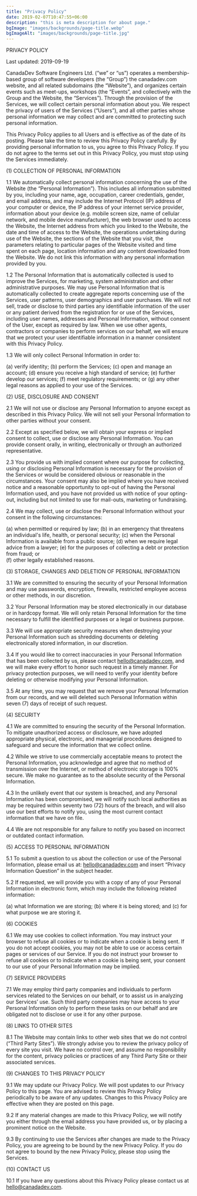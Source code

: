 ```yaml
---
title: "Privacy Policy"
date: 2019-02-07T10:47:55+06:00
description: "this is meta description for about page."
bgImage: "images/backgrounds/page-title.webp"
bgImageAlt: "images/backgrounds/page-title.jpg"
---
```


PRIVACY POLICY

Last updated: 2019-09-19

CanadaDev Software Engineers Ltd. (“we” or “us”) operates a membership-based group of software developers (the “Group”) the canadadev.com website, and all related subdomains (the “Website”), and organizes certain events such as meet-ups, workshops (the “Events”, and collectively with the Group and the Website, the “Services”).  Through the provision of the Services, we will collect certain personal information about you. We respect the privacy of users of the Services (“Users”), and all other parties whose personal information we may collect and are committed to protecting such personal information. 

This Privacy Policy applies to all Users and is effective as of the date of its posting. Please take the time to review this Privacy Policy carefully. By providing personal information to us, you agree to this Privacy Policy. If you do not agree to the terms set out in this Privacy Policy, you must stop using the Services immediately.

(1) COLLECTION OF PERSONAL INFORMATION

1.1	We automatically collect personal information concerning the use of the Website (the “Personal Information”). This includes all information submitted by you, including your name, age, occupation, career credentials, gender, and email address, and may include the Internet Protocol (IP) address of your computer or device, the IP address of your internet service provider, information about your device (e.g. mobile screen size, name of cellular network, and mobile device manufacturer), the web browser used to access the Website, the Internet address from which you linked to the Website, the date and time of access to the Website, the operations undertaking during use of the Website, the sections of the Website that you visit, the parameters relating to particular pages of the Website visited and time spent on each page, location information and any content downloaded from the Website. We do not link this information with any personal information provided by you.

1.2	The Personal Information that is automatically collected is used to improve the Services, for marketing, system administration and other administrative purposes. We may use Personal Information that is automatically collected to create aggregate reports concerning use of the Services, user patterns, user demographics and user purchases. We will not sell, trade or disclose to third parties any identifiable information of the user or any patient derived from the registration for or use of the Services, including user names, addresses and Personal Information, without consent of the User, except as required by law. When we use other agents, contractors or companies to perform services on our behalf, we will ensure that we protect your user identifiable information in a manner consistent with this Privacy Policy.

1.3	We will only collect Personal Information in order to:

(a)	verify identity;
(b)	perform the Services;
(c)	open and manage an account;
(d)	ensure you receive a high standard of service;
(e)	further develop our services;
(f)	meet regulatory requirements; or
(g)	any other legal reasons as applied to your use of the Services.

(2) USE, DISCLOSURE AND CONSENT

2.1	We will not use or disclose any Personal Information to anyone except as described in this Privacy Policy. We will not sell your Personal Information to other parties without your consent.

2.2	Except as specified below, we will obtain your express or implied consent to collect, use or disclose any Personal Information. You can provide consent orally, in writing, electronically or through an authorized representative.

2.3	You provide us with implied consent where our purpose for collecting, using or disclosing Personal Information is necessary for the provision of the Services or would be considered obvious or reasonable in the circumstances. Your consent may also be implied where you have received notice and a reasonable opportunity to opt-out of having the Personal Information used, and you have not provided us with notice of your opting-out, including but not limited to use for mail-outs, marketing or fundraising.

2.4	We may collect, use or disclose the Personal Information without your consent in the following circumstances:

(a)	when permitted or required by law;
(b)	in an emergency that threatens an individual's life, health, or personal security;
(c)	when the Personal Information is available from a public source;
(d)	when we require legal advice from a lawyer;
(e)	for the purposes of collecting a debt or protection from fraud; or	
(f)	other legally established reasons.

(3) STORAGE, CHANGES AND DELETION OF PERSONAL INFORMATION

3.1	We are committed to ensuring the security of your Personal Information and may use passwords, encryption, firewalls, restricted employee access or other methods, in our discretion.

3.2	Your Personal Information may be stored electronically in our database or in hardcopy format. We will only retain Personal Information for the time necessary to fulfill the identified purposes or a legal or business purpose.

3.3	We will use appropriate security measures when destroying your Personal Information such as shredding documents or deleting electronically stored information, in our discretion.

3.4	If you would like to correct inaccuracies in your Personal Information that has been collected by us, please contact hello@canadadev.com, and we will make every effort to honor such request in a timely manner. For privacy protection purposes, we will need to verify your identity before deleting or otherwise modifying your Personal Information.

3.5	At any time, you may request that we remove your Personal Information from our records, and we will deleted such Personal Information within seven (7) days of receipt of such request.

(4) SECURITY

4.1	We are committed to ensuring the security of the Personal Information. To mitigate unauthorized access or disclosure, we have adopted appropriate physical, electronic, and managerial procedures designed to safeguard and secure the information that we collect online. 

4.2	While we strive to use commercially acceptable means to protect the Personal Information, you acknowledge and agree that no method of transmission over the Internet, or method of electronic storage is 100% secure. We make no guarantee as to the absolute security of the Personal Information.

4.3	In the unlikely event that our system is breached, and any Personal Information has been compromised, we will notify such local authorities as may be required within seventy two (72) hours of the breach, and will also use our best efforts to notify you, using the most current contact information that we have on file. 

4.4	We are not responsible for any failure to notify you based on incorrect or outdated contact information.

(5) ACCESS TO PERSONAL INFORMATION

5.1	To submit a question to us about the collection or use of the Personal Information, please email us at: hello@canadadev.com and insert “Privacy Information Question” in the subject header.

5.2	If requested, we will provide you with a copy of any of your Personal Information in electronic form, which may include the following related information:
	
(a)	what Information we are storing;
(b)	where it is being stored; and
(c)	for what purpose we are storing it.

(6) COOKIES

6.1	We may use cookies to collect information. You may instruct your browser to refuse all cookies or to indicate when a cookie is being sent. If you do not accept cookies, you may not be able to use or access certain pages or services of our Service. If you do not instruct your browser to refuse all cookies or to indicate when a cookie is being sent, your consent to our use of your Personal Information may be implied.

(7) SERVICE PROVIDERS

7.1	We may employ third party companies and individuals to perform services related to the Services on our behalf, or to assist us in analyzing our Services’ use. Such third party companies may have access to your Personal Information only to perform these tasks on our behalf and are obligated not to disclose or use it for any other purpose.

(8) LINKS TO OTHER SITES

8.1	The Website may contain links to other web sites that we do not control (“Third Party Sites”). We strongly advise you to review the privacy policy of every site you visit. We have no control over, and assume no responsibility for the content, privacy policies or practices of any Third Party Site or their associated services.

(9) CHANGES TO THIS PRIVACY POLICY

9.1	We may update our Privacy Policy. We will post updates to our Privacy Policy to this page. You are advised to review this Privacy Policy periodically to be aware of any updates. Changes to this Privacy Policy are effective when they are posted on this page. 

9.2	If any material changes are made to this Privacy Policy, we will notify you either through the email address you have provided us, or by placing a prominent notice on the Website.

9.3	By continuing to use the Services after changes are made to the Privacy Policy, you are agreeing to be bound by the new Privacy Policy. If you do not agree to bound by the new Privacy Policy, please stop using the Services.

(10) CONTACT US

10.1 If you have any questions about this Privacy Policy please contact us at hello@canadadev.com.
